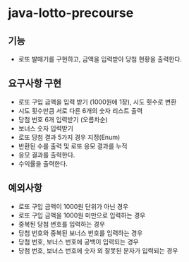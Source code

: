 # java-lotto-precourse

## 기능

- 로또 발매기를 구현하고, 금액을 입력받아 당첨 현황을 출력한다.

## 요구사항 구현

- 로또 구입 금액을 입력 받기 (1000원에 1장), 시도 횟수로 변환
- 시도 횟수만큼 서로 다른 6개의 숫자 리스트 출력
- 당첨 번호 6개 입력받기 (오름차순)
- 보너스 숫자 입력받기
- 로또 당첨 결과 5가지 경우 지정(Enum)
- 반환된 수를 출력 및 로또 응모 결과를 누적
- 응모 결과를 출력한다.
- 수익률을 출력한다.

## 예외사항

- 로또 구입 금액이 1000원 단위가 아닌 경우
- 로또 구입 금액을 1000원 미만으로 입력하는 경우
- 중복된 당첨 번호를 입력하는 경우
- 당첨 번호와 중복된 보너스 번호를 입력하는 경우
- 당첨 번호, 보너스 번호에 공백이 입력되는 경우
- 당첨 번호, 보너스 번호에 숫자 외 잘못된 문자가 입력되는 경우